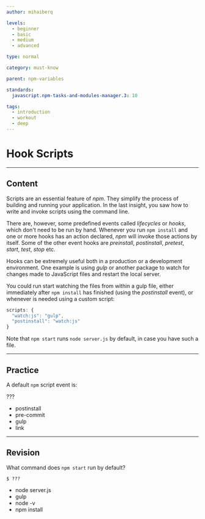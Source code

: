 ```yaml
---
author: mihaiberq

levels:
  - beginner
  - basic
  - medium
  - advanced

type: normal

category: must-know

parent: npm-variables

standards:
  javascript.npm-tasks-and-modules-manager.3: 10

tags:
  - introduction
  - workout
  - deep
---
```


# Hook Scripts

---

## Content

Scripts are an essential feature of _npm_. They simplify the process of building and running your application. In the last insight, you saw how to write and invoke scripts using the command line.

There are, however, some predefined events called _lifecycles_ or _hooks_, which don't need to be run by hand. Whenever you run `npm install` and one or more hooks has an action declared, _npm_ will invoke those actions by itself. Some of the other event hooks are _preinstall_, _postinstall_, _pretest_, _start_, _test_, _stop_ etc.

Hooks can be extremely useful both in a production or a development environment. One example is using _gulp_ or another package to watch for changes made to JavaScript files and restart the local server.

You could run start watching the files from within a gulp file, either immediately after `npm install` has finished (using the _postinstall_ event), or whenever is needed using a custom script:

```javascript
scripts: {
  "watch:js": "gulp",
  "postinstall": "watch:js"
}
```

Note that `npm start` runs `node server.js` by default, in case you have such a file.

---

## Practice

A default `npm` script event is:

???

- postinstall
- pre-commit
- gulp
- link

---

## Revision

What command does `npm start` run by default?

```
$ ???
```

- node server.js
- gulp
- node -v
- npm install
